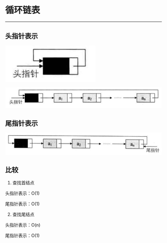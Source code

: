 # 循环链表

---

## 头指针表示

![image-20200504235844355](markdown/循环链表.assets/image-20200504235844355.png)

![image-20200504235851979](markdown/循环链表.assets/image-20200504235851979.png)

## 尾指针表示

![image-20200504235903615](markdown/循环链表.assets/image-20200504235903615.png)

## 比较

1. 查找首结点

头指针表示：O(1)

尾指针表示：O(1)

2. 查找尾结点

头指针表示：O(n)

尾指针表示：O(1)